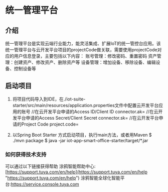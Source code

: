 # 统一管理平台
## 介绍
统一管理平台是实现云端行业能力，能灵活集成、扩展IoT的统一管控台应用。该统一管理平台与云开发平台项目的projectCode做关联，需要使用projectCode对应的用户信息登录，主要包括以下内容：
账号管理：修改密码、重置密码
资产管理：创建资产、修改资产、删除资产等
设备管理：增加设备、移除设备、编辑设备、控制设备等
## 启动项目
1. 将项目代码导入到IDE，在./iot-suite-starter/src/main/resources/application.properties文件中配置云开发平台应用的账号
   //在云开发平台申请的Access ID/Client ID
   connector.ak=
   //在云开发平台申请的Access Secret/Client Secret
   connector.sk=
   //在云开发平台申请的Project Code
   project.code=

2. 以Spring Boot Starter 方式启动项目，执行main方法，或者用Maven
   $ ./mvn package
   $ java -jar iot-app-smart-office-starter/target/*.jar

### 如何获得技术支持
可以通过以下链接获得帮助
涂鸦智能帮助中心:[https://support.tuya.com/en/help](https://support.tuya.com/en/help "https://support.tuya.com/en/help")
涂鸦智能全球化智能平台:[https://service.console.tuya.com ](https://service.console.tuya.com  "https://service.console.tuya.com ")


